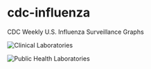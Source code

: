 # cdc-influenza
CDC Weekly U.S. Influenza Surveillance Graphs

![Clinical Laboratories](https://www.cdc.gov/flu/weekly/WeeklyArchives2023-2024/images/WHONPHL20_small.gif?raw=true)

![Public Health Laboratories](https://www.cdc.gov/flu/weekly/weeklyarchives2023-2024/images/WHOPHL20_small.gif?raw=true)
        
